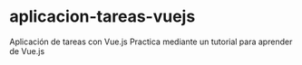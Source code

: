 # aplicacion-tareas-vuejs
Aplicación de tareas con Vue.js 
Practica mediante un tutorial para aprender de Vue.js
